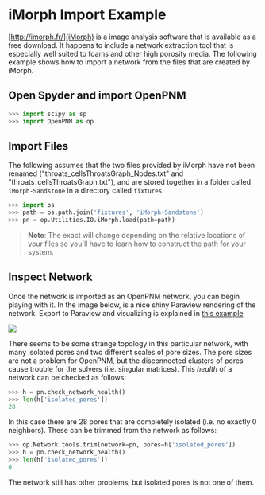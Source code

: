 # iMorph Import Example

[http://imorph.fr/](iMorph) is a image analysis software that is available as a free download.  It happens to include a network extraction tool that is especially well suited to foams and other high porosity media.  The following example shows how to import a network from the files that are created by iMorph.

## Open Spyder and import OpenPNM

``` python
>>> import scipy as sp
>>> import OpenPNM as op


```

## Import Files
The following assumes that the two files provided by iMorph have not been renamed ("throats_cellsThroatsGraph_Nodes.txt" and "throats_cellsThroatsGraph.txt"), and are stored together in a folder called ``iMorph-Sandstone`` in a directory called ``fixtures``.  

``` python
>>> import os
>>> path = os.path.join('fixtures', 'iMorph-Sandstone')
>>> pn = op.Utilities.IO.iMorph.load(path=path)

```

> **Note**: The exact will change depending on the relative locations of your files so you'll have to learn how to construct the path for your system.

## Inspect Network

Once the network is imported as an OpenPNM network, you can begin playing with it.  In the image below, is a nice shiny Paraview rendering of the network.  Export to Paraview and visualizing is explained in [this example](https://github.com/PMEAL/OpenPNM-Examples/blob/master/IO_and_Visualization/view_vtp_in_paraview.md)

![](https://i.imgur.com/Bqq71Lk.png)

There seems to be some strange topology in this particular network, with many isolated pores and two different scales of pore sizes. The pore sizes are not a problem for OpenPNM, but the disconnected clusters of pores cause trouble for the solvers (i.e. singular matrices).  This *health* of a network can be checked as follows:

``` python
>>> h = pn.check_network_health()
>>> len(h['isolated_pores'])
28

```
In this case there are 28 pores that are completely isolated (i.e. no exactly 0 neighbors).  These can be trimmed from the network as follows:

``` python
>>> op.Network.tools.trim(network=pn, pores=h['isolated_pores'])
>>> h = pn.check_network_health()
>>> len(h['isolated_pores'])
0

```

The network still has other problems, but isolated pores is not one of them.  
